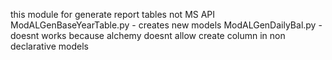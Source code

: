 this module for generate report tables not MS API
ModALGenBaseYearTable.py - creates new models
ModALGenDailyBal.py - doesnt works because alchemy doesnt allow create column in non declarative models


